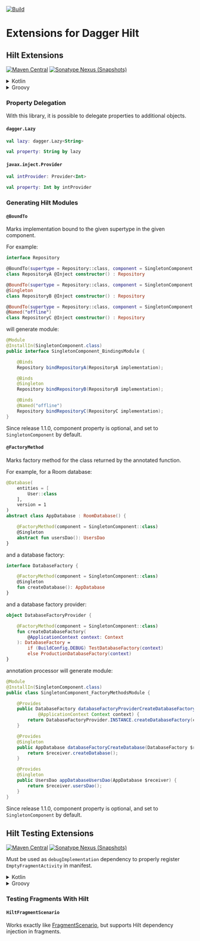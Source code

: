 [![Build](https://github.com/sczerwinski/android-hilt/workflows/Build/badge.svg)][ci-build]

# Extensions for Dagger Hilt

## Hilt Extensions

[![Maven Central](https://img.shields.io/maven-central/v/it.czerwinski.android.hilt/hilt-extensions)][hilt-extensions-release]
[![Sonatype Nexus (Snapshots)](https://img.shields.io/nexus/s/it.czerwinski.android.hilt/hilt-extensions?server=https%3A%2F%2Foss.sonatype.org)][hilt-extensions-snapshot]

<details>
  <summary>Kotlin</summary>

  ```kotlin
  dependencies {
      implementation("com.google.dagger:hilt-android:2.31-alpha")
      implementation("it.czerwinski.android.hilt:hilt-extensions:[VERSION]")
      kapt("it.czerwinski.android.hilt:hilt-processor:[VERSION]")
  }
  ```
</details>

<details>
  <summary>Groovy</summary>

  ```groovy
  dependencies {
      implementation 'com.google.dagger:hilt-android:2.31-alpha'
      implementation 'it.czerwinski.android.hilt:hilt-extensions:[VERSION]'
      kapt 'it.czerwinski.android.hilt:hilt-processor:[VERSION]'
  }
  ```
</details>

### Property Delegation

With this library, it is possible to delegate properties to additional objects.

#### `dagger.Lazy`

```kotlin
val lazy: dagger.Lazy<String>

val property: String by lazy
```

#### `javax.inject.Provider`

```kotlin
val intProvider: Provider<Int>

val property: Int by intProvider
```

### Generating Hilt Modules

#### `@BoundTo`
Marks implementation bound to the given supertype in the given component.

For example:
```kotlin
interface Repository

@BoundTo(supertype = Repository::class, component = SingletonComponent::class)
class RepositoryA @Inject constructor() : Repository

@BoundTo(supertype = Repository::class, component = SingletonComponent::class)
@Singleton
class RepositoryB @Inject constructor() : Repository

@BoundTo(supertype = Repository::class, component = SingletonComponent::class)
@Named("offline")
class RepositoryC @Inject constructor() : Repository
```
will generate module:
```java
@Module
@InstallIn(SingletonComponent.class)
public interface SingletonComponent_BindingsModule {

    @Binds
    Repository bindRepositoryA(RepositoryA implementation);

    @Binds
    @Singleton
    Repository bindRepositoryB(RepositoryB implementation);

    @Binds
    @Named("offline")
    Repository bindRepositoryC(RepositoryC implementation);
}
```

Since release 1.1.0, component property is optional, and set to `SingletonComponent` by default.

#### `@FactoryMethod`
Marks factory method for the class returned by the annotated function.

For example, for a Room database:
```kotlin
@Database(
    entities = [
        User::class
    ],
    version = 1
)
abstract class AppDatabase : RoomDatabase() {

    @FactoryMethod(component = SingletonComponent::class)
    @Singleton
    abstract fun usersDao(): UsersDao
}
```
and a database factory:
```kotlin
interface DatabaseFactory {

    @FactoryMethod(component = SingletonComponent::class)
    @Singleton
    fun createDatabase(): AppDatabase
}
```
and a database factory provider:
```kotlin
object DatabaseFactoryProvider {

    @FactoryMethod(component = SingletonComponent::class)
    fun createDatabaseFactory(
        @ApplicationContext context: Context
    ): DatabaseFactory =
        if (BuildConfig.DEBUG) TestDatabaseFactory(context)
        else ProductionDatabaseFactory(context)
}
```
annotation processor will generate module:
```java
@Module
@InstallIn(SingletonComponent.class)
public class SingletonComponent_FactoryMethodsModule {

    @Provides
    public DatabaseFactory databaseFactoryProviderCreateDatabaseFactory(
            @ApplicationContext Context context) {
        return DatabaseFactoryProvider.INSTANCE.createDatabaseFactory(context);
    }

    @Provides
    @Singleton
    public AppDatabase databaseFactoryCreateDatabase(DatabaseFactory $receiver) {
        return $receiver.createDatabase();
    }

    @Provides
    @Singleton
    public UsersDao appDatabaseUsersDao(AppDatabase $receiver) {
        return $receiver.usersDao();
    }
}
```

Since release 1.1.0, component property is optional, and set to `SingletonComponent` by default.

## Hilt Testing Extensions

[![Maven Central](https://img.shields.io/maven-central/v/it.czerwinski.android.hilt/hilt-fragment-testing)][hilt-fragment-testing-release]
[![Sonatype Nexus (Snapshots)](https://img.shields.io/nexus/s/it.czerwinski.android.hilt/hilt-fragment-testing?server=https%3A%2F%2Foss.sonatype.org)][hilt-fragment-testing-snapshot]

Must be used as `debugImplementation` dependency to properly register `EmptyFragmentActivity` in manifest.

<details>
  <summary>Kotlin</summary>

  ```kotlin
  dependencies {
      implementation("com.google.dagger:hilt-android:2.31-alpha")

      androidTestImplementation("androidx.test:runner:1.3.0")
      debugImplementation("it.czerwinski.android.hilt:hilt-fragment-testing:[VERSION]")
  }
  ```
</details>

<details>
  <summary>Groovy</summary>

  ```groovy
  dependencies {
      implementation 'com.google.dagger:hilt-android:2.31-alpha'

      androidTestImplementation 'androidx.test:runner:1.3.0'
      debugImplementation 'it.czerwinski.android.hilt:hilt-fragment-testing:[VERSION]'
  }
  ```
</details>

### Testing Fragments With Hilt

#### `HiltFragmentScenario`
Works exactly like [FragmentScenario], but supports Hilt dependency injection in fragments.


[ci-build]: https://github.com/sczerwinski/android-hilt/actions?query=workflow%3ABuild
[hilt-extensions-release]: https://repo1.maven.org/maven2/it/czerwinski/android/hilt/hilt-extensions/
[hilt-extensions-snapshot]: https://oss.sonatype.org/content/repositories/snapshots/it/czerwinski/android/hilt/hilt-extensions/
[hilt-fragment-testing-release]: https://repo1.maven.org/maven2/it/czerwinski/android/hilt/hilt-fragment-testing/
[hilt-fragment-testing-snapshot]: https://oss.sonatype.org/content/repositories/snapshots/it/czerwinski/android/hilt/hilt-fragment-testing/

[FragmentScenario]: https://developer.android.com/guide/fragments/test
